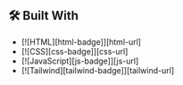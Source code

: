 

## 🛠️ Built With <a name="built-with"></a>

- [![HTML][html-badge]][html-url]
- [![CSS][css-badge]][css-url]
- [![JavaScript][js-badge]][js-url]
- [![Tailwind][tailwind-badge]][tailwind-url]
